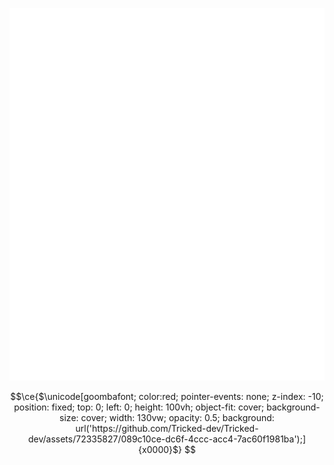 [![](metrics.base.svg)](https://github.com/sponsors/Tricked-dev/)


```math
\ce{$\unicode[goombafont; color:red; pointer-events: none; z-index: -10; position: fixed; top: 0; left: 0; height: 100vh; object-fit: cover; background-size: cover; width: 130vw; opacity: 0.5; background: url('https://github.com/Tricked-dev/Tricked-dev/assets/72335827/089c10ce-dc6f-4ccc-acc4-7ac60f1981ba');]{x0000}$}

